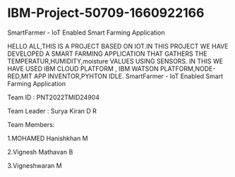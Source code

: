 # IBM-Project-50709-1660922166
SmartFarmer - IoT Enabled Smart Farming Application

HELLO ALL,THIS IS A PROJECT BASED ON IOT.IN THIS PROJECT WE HAVE DEVELOPED A SMART FARMING APPLICATION THAT GATHERS THE TEMPERATUR,HUMIDITY,moisture VALUES USING SENSORS.
IN THIS WE HAVE USED IBM CLOUD PLATFORM , IBM WATSON PLATFORM,NODE-RED,MIT APP INVENTOR,PYHTON IDLE.
SmartFarmer - IoT Enabled Smart Farming Application

Team ID : PNT2022TMID24904

Team Leader : Surya Kiran D R

Team Members:

1.MOHAMED Hanishkhan M

2.Vignesh Mathavan B

3.Vigneshwaran M
